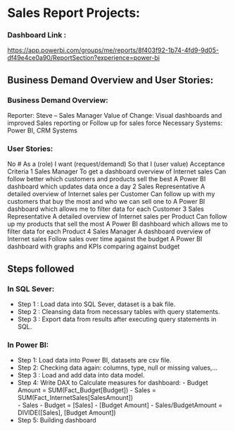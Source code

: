 # Sales Report Projects:

### Dashboard Link : 
https://app.powerbi.com/groups/me/reports/8f403f92-1b74-4fd9-9d05-df49e4ce0a90/ReportSection?experience=power-bi 

## Business Demand Overview and User Stories:

### Business Demand Overview:
Reporter: Steve – Sales Manager
Value of Change: Visual dashboards and improved Sales reporting or Follow up for sales force
Necessary Systems: Power BI, CRM Systems

### User Stories:

No #
As a (role)
I want (request/demand)
So that I (user value)
Acceptance Criteria
1
Sales Manager
To get a dashboard overview of Internet sales
Can follow better which customers and products sell the best
A Power BI dashboard which updates data once a day
2
Sales Representative
A detailed overview of Internet sales per Customer
Can follow up with my customers that buy the most and who we can sell one to
A Power BI dashboard which allows me to filter data for each Customer
3
Sales Representative
A detailed overview of Internet sales per Product
Can follow up my products that sell the most
A Power BI dashboard which allows me to filter data for each Product
4
Sales Manager
A dashboard overview of Internet sales
Follow sales over time against the budget
A Power BI dashboard with graphs and KPIs comparing against budget


## Steps followed 

### In SQL Sever:

- Step 1 : Load data into SQL Sever, dataset is a bak file.
- Step 2 : Cleansing data from necessary tables with query statements.
- Step 3 : Export data from results after executing query statements in SQL.

### In Power BI:
- Step 1: Load data into Power BI, datasets are csv file.
- Step 2: Checking data again: columns, type, null or missing values,...
- Step 3 : Load and add data into data model.
- Step 4: Write DAX to Calculate measures for dashboard: 
      - Budget Amount = SUM(Fact_Budget[Budget])
      - Sales = SUM(Fact_InternetSales[SalesAmount])	
      - Sales - Budget = [Sales] - [Budget Amount]
      - Sales/BudgetAmount = DIVIDE([Sales], [Budget Amount])  
- Step 5: Building dashboard
